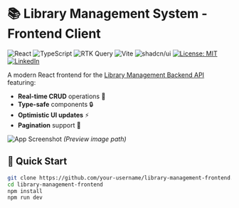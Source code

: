 # 📚 Library Management System - Frontend Client

![React](https://img.shields.io/badge/React-18.2.0-blue?logo=react)
![TypeScript](https://img.shields.io/badge/TypeScript-5.0.0-blue?logo=typescript)
![RTK Query](https://img.shields.io/badge/RTK_Query-2.0.0-purple?logo=redux)
![Vite](https://img.shields.io/badge/Vite-4.0.0-yellow?logo=vite)
![shadcn/ui](https://img.shields.io/badge/shadcn/ui-0.5.0-black?logo=radixui)
[![License: MIT](https://img.shields.io/badge/License-MIT-green.svg)](https://opensource.org/licenses/MIT)
[![LinkedIn](https://img.shields.io/badge/Connect-LinkedIn-blue?logo=linkedin)](https://www.linkedin.com/in/golam-mustafa-masud)

A modern React frontend for the [Library Management Backend API](https://library-management-api-swart.vercel.app) featuring:

- **Real-time CRUD** operations 📖
- **Type-safe** components 🔒
- **Optimistic UI updates** ⚡
- **Pagination** support 🔢

![App Screenshot](app_screen_shot.png) *(Preview image path)*

## 🚀 Quick Start

```bash
git clone https://github.com/your-username/library-management-frontend.git
cd library-management-frontend
npm install
npm run dev
